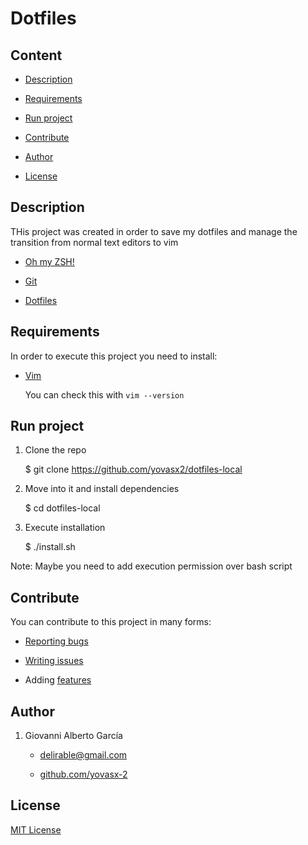 # Dotfiles

## Content

* [Description](#description)

* [Requirements](#requirements)

* [Run project](#run-project)

* [Contribute](#contribute)

* [Author](#author)

* [License](#license)

<a name="description"/>

## Description

THis project was created in order to save my dotfiles and manage the transition
from normal text editors to vim

* [Oh my ZSH!](http://ohmyz.sh)

* [Git](https://git-scm.com/downloads)

* [Dotfiles](https://github.com/thoughtbot/dotfiles)

<a name="requirements"/>

## Requirements

In order to execute this project you need to install: 

* [Vim](http://www.vim.org/download.php)

  You can check this with `vim --version`

<a name="run-project"/>

## Run project

1. Clone the repo

     $ git clone https://github.com/yovasx2/dotfiles-local

2. Move into it and install dependencies

     $ cd dotfiles-local

3. Execute installation

     $ ./install.sh

Note: Maybe you need to add execution permission over bash script


<a name="contribute"/>

## Contribute

You can contribute to this project in many forms:

* [Reporting bugs](https://github.com/yovasx2/dotfiles/issues)

* [Writing issues](https://github.com/yovasx2/dotfiles/issues)

* Adding [features](https://github.com/yovasx2/dotfiles/pulls)

<a name="author"/>

## Author

1. Giovanni Alberto García 

    * <a href="mailto:delirable@gmail.com">delirable@gmail.com</a>

    * [github.com/yovasx-2](http://github.com/yovasx2)

<a name="license"/>

## License

[MIT License](http://choosealicense.com/licenses/mit/)
